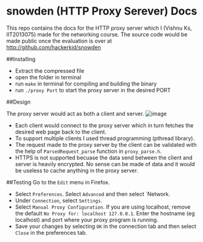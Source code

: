 # snowden (HTTP Proxy Serever) Docs

This repo contains the docs for the HTTP proxy server which I (Vishnu Ks, IIT2013075) made for the networking course. The source code would be made public once the evaluation is over at http://github.com/hackerkid/snowden

##Installing

* Extract the compressed file
* open the folder in terminal
* run `make` in terminal for compiling and building the binary
* run `./proxy Port` to start the proxy server in the desired PORT


##Design 

The proxy server would act as both a client and server. 
![image](https://www.drupal.org/files/project-images/proxy.png)

* Each client would connect to the proxy server which in turn fetches the desired web page back to the client.
* To support multiple clients I used thread programming (pthread library). 
* The request made to the proxy server by the client can be validated with the help of `ParsedRequest_parse` function in `proxy_parse.h`. 
* HTTPS is not supported becuase the data send between the client and server is heavily encrypted. No sense can be made of data and it would be useless to cache anything in the proxy server.


##Testing
Go to the `Edit` menu in Firefox.
* Select `Preferences`. Select `Advanced` and then select `Network.
* Under `Connection`, select `Settings`.
* Select `Manual Proxy Configuration`. If you are using localhost, remove the
default `No Proxy for: localhost 127.0.0.1`. Enter the hostname (eg localhost) and port where
your proxy program is running.
* Save your changes by selecting `OK` in the connection tab and then select `Close`
in the preferences tab.


